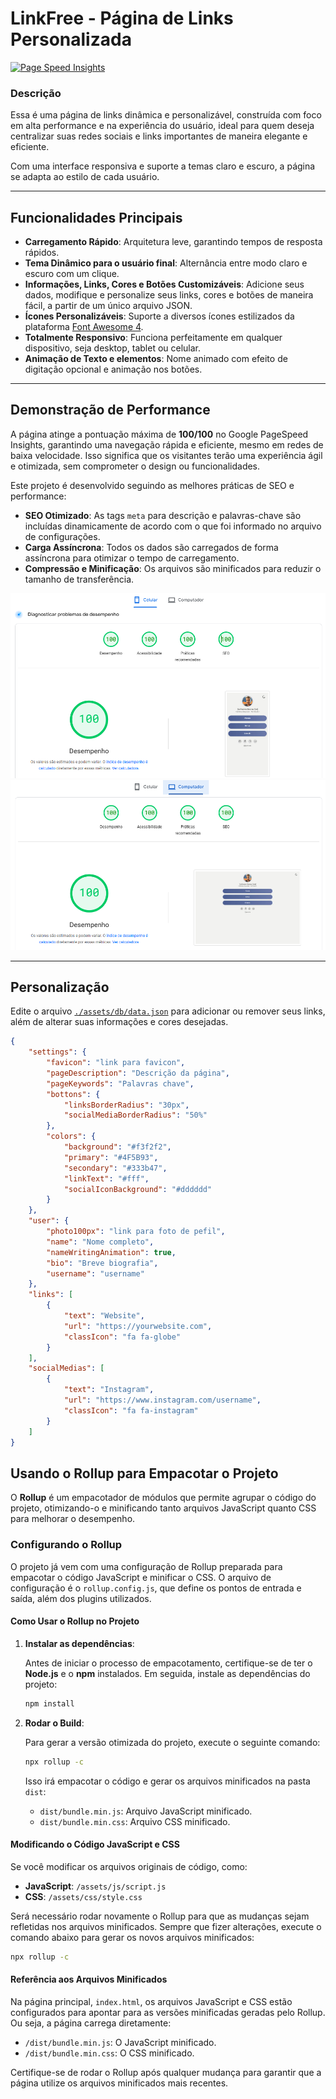 # **LinkFree - Página de Links Personalizada**

[![Page Speed Insights](https://img.shields.io/badge/Page%20Speed-100%2F100-brightgreen)](https://pagespeed.web.dev/analysis/https-links-guiscota-dev/hhosx8e8ii?form_factor=mobile)

### **Descrição**

Essa é uma página de links dinâmica e personalizável, construída com foco em alta performance e na experiência do usuário, ideal para quem deseja centralizar suas redes sociais e links importantes de maneira elegante e eficiente.

Com uma interface responsiva e suporte a temas claro e escuro, a página se adapta ao estilo de cada usuário.

---

## **Funcionalidades Principais**

- **Carregamento Rápido**: Arquitetura leve, garantindo tempos de resposta rápidos.
- **Tema Dinâmico para o usuário final**: Alternância entre modo claro e escuro com um clique.
- **Informações, Links, Cores e Botões Customizáveis**: Adicione seus dados, modifique e personalize seus links, cores e botões de maneira fácil, a partir de um único arquivo JSON.
- **Ícones Personalizáveis**: Suporte a diversos ícones estilizados da plataforma [Font Awesome 4](https://fontawesome.com/v4/icons/).
- **Totalmente Responsivo**: Funciona perfeitamente em qualquer dispositivo, seja desktop, tablet ou celular.
- **Animação de Texto e elementos**: Nome animado com efeito de digitação opcional e animação nos botões.

---

## **Demonstração de Performance**

A página atinge a pontuação máxima de **100/100** no Google PageSpeed Insights, garantindo uma navegação rápida e eficiente, mesmo em redes de baixa velocidade. Isso significa que os visitantes terão uma experiência ágil e otimizada, sem comprometer o design ou funcionalidades.

Este projeto é desenvolvido seguindo as melhores práticas de SEO e performance:

- **SEO Otimizado**: As tags `meta` para descrição e palavras-chave são incluídas dinamicamente de acordo com o que foi informado no arquivo de configurações.
- **Carga Assíncrona**: Todos os dados são carregados de forma assíncrona para otimizar o tempo de carregamento.
- **Compressão e Minificação**: Os arquivos são minificados para reduzir o tamanho de transferência.

<img src="./assets/img/page-speed-mobile.png" alt="Google PageSpeed Insights Celular" />
<img src="./assets/img/page-speed-desktop.png" alt="Google PageSpeed Insights Desktop" />

---

## **Personalização**

Edite o arquivo [`./assets/db/data.json`](./assets/db/data.json) para adicionar ou remover seus links, além de alterar suas informações e cores desejadas.

```json
{
    "settings": {
        "favicon": "link para favicon",
        "pageDescription": "Descrição da página",
        "pageKeywords": "Palavras chave",
        "bottons": {
            "linksBorderRadius": "30px",
            "socialMediaBorderRadius": "50%"
        },
        "colors": {
            "background": "#f3f2f2",
            "primary": "#4F5B93",
            "secondary": "#333b47",
            "linkText": "#fff",
            "socialIconBackground": "#dddddd"
        }
    },
    "user": {
        "photo100px": "link para foto de pefil",
        "name": "Nome completo",
        "nameWritingAnimation": true,
        "bio": "Breve biografia",
        "username": "username"
    },
    "links": [
        {
            "text": "Website",
            "url": "https://yourwebsite.com",
            "classIcon": "fa fa-globe"
        }
    ],
    "socialMedias": [
        {
            "text": "Instagram",
            "url": "https://www.instagram.com/username",
            "classIcon": "fa fa-instagram"
        }
    ]
}
```

## **Usando o Rollup para Empacotar o Projeto**

O **Rollup** é um empacotador de módulos que permite agrupar o código do projeto, otimizando-o e minificando tanto arquivos JavaScript quanto CSS para melhorar o desempenho.

### **Configurando o Rollup**

O projeto já vem com uma configuração de Rollup preparada para empacotar o código JavaScript e minificar o CSS. O arquivo de configuração é o `rollup.config.js`, que define os pontos de entrada e saída, além dos plugins utilizados.

#### **Como Usar o Rollup no Projeto**

1. **Instalar as dependências**:
   
   Antes de iniciar o processo de empacotamento, certifique-se de ter o **Node.js** e o **npm** instalados. Em seguida, instale as dependências do projeto:

   ```bash
   npm install
   ```

2. **Rodar o Build**:
   
   Para gerar a versão otimizada do projeto, execute o seguinte comando:

   ```bash
   npx rollup -c
   ```

   Isso irá empacotar o código e gerar os arquivos minificados na pasta `dist`:

   - `dist/bundle.min.js`: Arquivo JavaScript minificado.
   - `dist/bundle.min.css`: Arquivo CSS minificado.

#### **Modificando o Código JavaScript e CSS**

Se você modificar os arquivos originais de código, como:

- **JavaScript**: `/assets/js/script.js`
- **CSS**: `/assets/css/style.css`

Será necessário rodar novamente o Rollup para que as mudanças sejam refletidas nos arquivos minificados. Sempre que fizer alterações, execute o comando abaixo para gerar os novos arquivos minificados:

```bash
npx rollup -c
```

#### **Referência aos Arquivos Minificados**

Na página principal, `index.html`, os arquivos JavaScript e CSS estão configurados para apontar para as versões minificadas geradas pelo Rollup. Ou seja, a página carrega diretamente:

- `/dist/bundle.min.js`: O JavaScript minificado.
- `/dist/bundle.min.css`: O CSS minificado.

Certifique-se de rodar o Rollup após qualquer mudança para garantir que a página utilize os arquivos minificados mais recentes.

